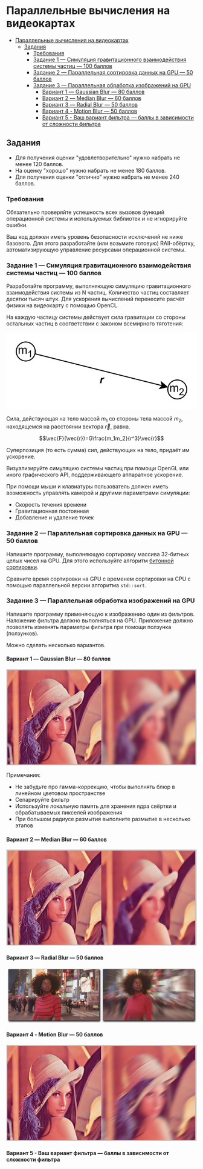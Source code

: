 # Параллельные вычисления на видеокартах

- [Параллельные вычисления на видеокартах](#параллельные-вычисления-на-видеокартах)
  - [Задания](#задания)
    - [Требования](#требования)
    - [Задание 1 — Симуляция гравитационного взаимодействия системы частиц — 100 баллов](#задание-1--симуляция-гравитационного-взаимодействия-системы-частиц--100-баллов)
    - [Задание 2 — Параллельная сортировка данных на GPU — 50 баллов](#задание-2--параллельная-сортировка-данных-на-gpu--50-баллов)
    - [Задание 3 — Параллельная обработка изображений на GPU](#задание-3--параллельная-обработка-изображений-на-gpu)
      - [Вариант 1 — Gaussian Blur — 80 баллов](#вариант-1--gaussian-blur--80-баллов)
      - [Вариант 2 — Median Blur — 60 баллов](#вариант-2--median-blur--60-баллов)
      - [Вариант 3 — Radial Blur — 50 баллов](#вариант-3--radial-blur--50-баллов)
      - [Вариант 4 - Motion Blur — 50 баллов](#вариант-4---motion-blur--50-баллов)
      - [Вариант 5 - Ваш вариант фильтра — баллы в зависимости от сложности фильтра](#вариант-5---ваш-вариант-фильтра--баллы-в-зависимости-от-сложности-фильтра)

## Задания

- Для получения оценки "удовлетворительно" нужно набрать не менее 120 баллов.
- На оценку "хорошо" нужно набрать не менее 180 баллов.
- Для получения оценки "отлично" нужно набрать не менее 240 баллов.

### Требования

Обязательно проверяйте успешность всех вызовов функций операционной системы и используемых библиотек
и не игнорируйте ошибки.

Ваш код должен иметь уровень безопасности исключений не ниже базового.
Для этого разработайте (или возьмите готовую) RAII-обёртку, автоматизирующую
управление ресурсами операционной системы.

### Задание 1 — Симуляция гравитационного взаимодействия системы частиц — 100 баллов

Разработайте программу, выполняющую симуляцию гравитационного взаимодействия
системы из N частиц.
Количество частиц составляет десятки тысяч штук.
Для ускорения вычислений перенесите расчёт физики на видеокарту с помощью OpenCL.

На каждую частицу системы действует сила гравитации со стороны остальных частиц в соответствии с законом всемирного тяготения:

![alt text](images/gravity.png)

Сила, действующая на тело массой $m_1$ со стороны тела массой $m_2$,
находящемся на расстоянии вектора $\vec{r}$, равна.

$$\vec{F}(\vec{r})=G\frac{m_1m_2}{r^3}\vec{r}$$

Суперпозиция (то есть сумма) сил, действующих на тело, придаёт им ускорение.

Визуализируйте симуляцию системы частиц при помощи OpenGL или иного графического API, поддерживающего аппаратное ускорение.

При помощи мыши и клавиатуры пользователь должен иметь возможность управлять
камерой и другими параметрами симуляции:

- Скорость течения времени
- Гравитационная постоянная
- Добавление и удаление точек

### Задание 2 — Параллельная сортировка данных на GPU — 50 баллов

Напишите программу, выполняющую сортировку массива 32-битных целых чисел на GPU.
Для этого используйте алгоритм [битонной сортировки](https://ru.wikipedia.org/wiki/%D0%91%D0%B8%D1%82%D0%BE%D0%BD%D0%BD%D0%B0%D1%8F_%D1%81%D0%BE%D1%80%D1%82%D0%B8%D1%80%D0%BE%D0%B2%D0%BA%D0%B0).

Сравните время сортировки на GPU с временем сортировки на CPU с помощью параллельной версии алгоритма `std::sort`.

### Задание 3 — Параллельная обработка изображений на GPU

Напишите программу применяющую к изображению один из фильтров.
Наложение фильтра должно выполняться на GPU.
Приложение должно позволять изменять параметры фильтра при помощи ползунка (ползунков).

Можно сделать несколько вариантов.

#### Вариант 1 — Gaussian Blur — 80 баллов

![Gaussian Blur](images/gaussian-blur.png)

Примечания:

- Не забудьте про гамма-коррекцию, чтобы выполнять блюр в линейном цветовом пространстве
- Сепарируйте фильтр
- Используйте локальную память для хранения ядра свёртки и обрабатываемых пикселей изображения
- При большом радиусе размытия выполните размытие в несколько этапов

#### Вариант 2 — Median Blur — 60 баллов

![Median Blur](images/median-blur.png)

#### Вариант 3 — Radial Blur — 50 баллов

![Radial Blur](images/radial-blur.png)

#### Вариант 4 - Motion Blur — 50 баллов

![alt text](images/motion-blur.png)

#### Вариант 5 - Ваш вариант фильтра — баллы в зависимости от сложности фильтра
